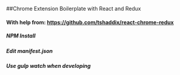 ##Chrome Extension Boilerplate with React and Redux
#### With help from: https://github.com/tshaddix/react-chrome-redux
##### NPM Install
##### Edit manifest.json
##### Use gulp watch when developing

